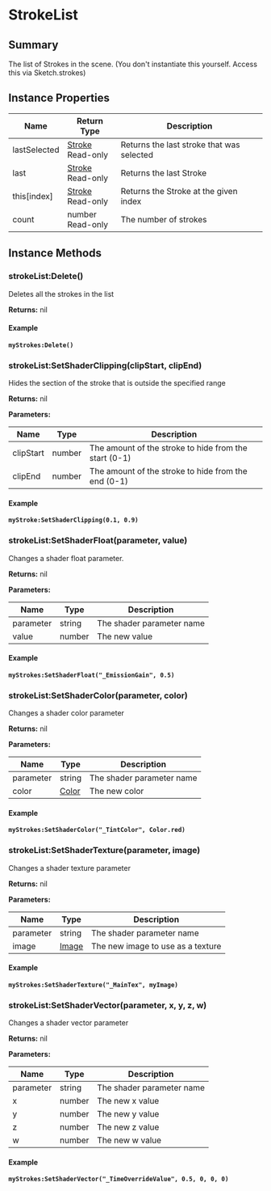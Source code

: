 
# StrokeList

## Summary
The list of Strokes in the scene. (You don't instantiate this yourself. Access this via Sketch.strokes)


## Instance Properties

<table data-full-width="false">
<thead><tr><th>Name</th><th>Return Type</th><th>Description</th></tr></thead>
<tbody>
<tr><td>lastSelected</td><td><a href="stroke.md">Stroke</a><br>Read-only</td><td>Returns the last stroke that was selected</td></tr>
<tr><td>last</td><td><a href="stroke.md">Stroke</a><br>Read-only</td><td>Returns the last Stroke</td></tr>
<tr><td>this[index]</td><td><a href="stroke.md">Stroke</a><br>Read-only</td><td>Returns the Stroke at the given index</td></tr>
<tr><td>count</td><td>number<br>Read-only</td><td>The number of strokes</td></tr>
</tbody></table>




## Instance Methods

        
### strokeList:Delete()

Deletes all the strokes in the list

**Returns:** nil 




#### Example

<pre class="language-lua"><code class="lang-lua"><strong>myStrokes:Delete()</strong></code></pre>




### strokeList:SetShaderClipping(clipStart, clipEnd)

Hides the section of the stroke that is outside the specified range

**Returns:** nil 


**Parameters:**

<table data-full-width="false">
<thead><tr><th>Name</th><th>Type</th><th>Description</th></tr></thead>
<tbody><tr><td>clipStart</td><td>number</td><td>The amount of the stroke to hide from the start (0-1)</td></tr>
<tr><td>clipEnd</td><td>number</td><td>The amount of the stroke to hide from the end (0-1)</td></tr></tbody></table>




#### Example

<pre class="language-lua"><code class="lang-lua"><strong>myStroke:SetShaderClipping(0.1, 0.9)</strong></code></pre>




### strokeList:SetShaderFloat(parameter, value)

Changes a shader float parameter.

**Returns:** nil 


**Parameters:**

<table data-full-width="false">
<thead><tr><th>Name</th><th>Type</th><th>Description</th></tr></thead>
<tbody><tr><td>parameter</td><td>string</td><td>The shader parameter name</td></tr>
<tr><td>value</td><td>number</td><td>The new value</td></tr></tbody></table>




#### Example

<pre class="language-lua"><code class="lang-lua"><strong>myStrokes:SetShaderFloat("_EmissionGain", 0.5)</strong></code></pre>




### strokeList:SetShaderColor(parameter, color)

Changes a shader color parameter

**Returns:** nil 


**Parameters:**

<table data-full-width="false">
<thead><tr><th>Name</th><th>Type</th><th>Description</th></tr></thead>
<tbody><tr><td>parameter</td><td>string</td><td>The shader parameter name</td></tr>
<tr><td>color</td><td><a href="color.md">Color</a></td><td>The new color</td></tr></tbody></table>




#### Example

<pre class="language-lua"><code class="lang-lua"><strong>myStrokes:SetShaderColor("_TintColor", Color.red)</strong></code></pre>




### strokeList:SetShaderTexture(parameter, image)

Changes a shader texture parameter

**Returns:** nil 


**Parameters:**

<table data-full-width="false">
<thead><tr><th>Name</th><th>Type</th><th>Description</th></tr></thead>
<tbody><tr><td>parameter</td><td>string</td><td>The shader parameter name</td></tr>
<tr><td>image</td><td><a href="image.md">Image</a></td><td>The new image to use as a texture</td></tr></tbody></table>




#### Example

<pre class="language-lua"><code class="lang-lua"><strong>myStrokes:SetShaderTexture("_MainTex", myImage)</strong></code></pre>




### strokeList:SetShaderVector(parameter, x, y, z, w)

Changes a shader vector parameter

**Returns:** nil 


**Parameters:**

<table data-full-width="false">
<thead><tr><th>Name</th><th>Type</th><th>Description</th></tr></thead>
<tbody><tr><td>parameter</td><td>string</td><td>The shader parameter name</td></tr>
<tr><td>x</td><td>number</td><td>The new x value</td></tr>
<tr><td>y</td><td>number</td><td>The new y value</td></tr>
<tr><td>z</td><td>number</td><td>The new z value</td></tr>
<tr><td>w</td><td>number</td><td>The new w value</td></tr></tbody></table>




#### Example

<pre class="language-lua"><code class="lang-lua"><strong>myStrokes:SetShaderVector("_TimeOverrideValue", 0.5, 0, 0, 0)</strong></code></pre>



    
